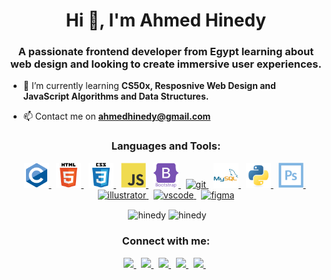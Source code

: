<h1 align="center">Hi 👋, I'm Ahmed Hinedy</h1>
<h3 align="center">A passionate frontend developer from Egypt learning about web design and looking to create immersive user experiences.</h3>



- 🌱 I’m currently learning **CS50x, Resposnive Web Design and JavaScript Algorithms and Data Structures.**

- 📫 Contact me on **ahmedhinedy@gmail.com**


<h3 align="center">Languages and Tools:</h3>
<p align="center">  <a href="https://www.cprogramming.com/" target="_blank" rel="noreferrer"> <img src="https://raw.githubusercontent.com/devicons/devicon/master/icons/c/c-original.svg" alt="c" width="40" height="40"/> </a> &nbsp; <a href="https://www.w3.org/html/" target="_blank" rel="noreferrer"> <img src="https://raw.githubusercontent.com/devicons/devicon/master/icons/html5/html5-original-wordmark.svg" alt="html5" width="40" height="40"/> </a> &nbsp;
  <a href="https://www.w3schools.com/css/" target="_blank" rel="noreferrer"> <img src="https://raw.githubusercontent.com/devicons/devicon/master/icons/css3/css3-original-wordmark.svg" alt="css3" width="40" height="40"/> </a> &nbsp;  <a href="https://developer.mozilla.org/en-US/docs/Web/JavaScript" target="_blank" rel="noreferrer"> <img src="https://raw.githubusercontent.com/devicons/devicon/master/icons/javascript/javascript-original.svg" alt="javascript" width="40" height="40"/> </a> &nbsp; <a href="https://getbootstrap.com" target="_blank" rel="noreferrer"> <img src="https://raw.githubusercontent.com/devicons/devicon/master/icons/bootstrap/bootstrap-plain-wordmark.svg" alt="bootstrap" width="40" height="40"/> </a> &nbsp; <a href="https://git-scm.com/" target="_blank" rel="noreferrer"> <img src="https://www.vectorlogo.zone/logos/git-scm/git-scm-icon.svg" alt="git" width="40" height="40"/> </a> &nbsp; <a href="https://www.mysql.com/" target="_blank" rel="noreferrer"> <img src="https://raw.githubusercontent.com/devicons/devicon/master/icons/mysql/mysql-original-wordmark.svg" alt="mysql" width="40" height="40"/> </a> &nbsp; <a href="https://www.python.org" target="_blank" rel="noreferrer"> <img src="https://raw.githubusercontent.com/devicons/devicon/master/icons/python/python-original.svg" alt="python" width="40" height="40"/> </a> &nbsp; <a href="https://www.photoshop.com/en" target="_blank" rel="noreferrer"> <img src="https://raw.githubusercontent.com/devicons/devicon/master/icons/photoshop/photoshop-line.svg" alt="photoshop" width="40" height="40"/> </a> &nbsp; <a href="https://www.adobe.com/in/products/illustrator.html" target="_blank" rel="noreferrer"> <img src="https://www.vectorlogo.zone/logos/adobe_illustrator/adobe_illustrator-icon.svg" alt="illustrator" width="40" height="40"/> </a> &nbsp; <a href="https://code.visualstudio.com/" target="_blank" rel="noreferrer"> <img src="https://upload.vectorlogo.zone/logos/visualstudio_code/images/a4381320-f83c-4a29-9db3-b241c1d096b1.svg" alt="vscode" width="40" height="40"/> </a> &nbsp; <a href="https://www.figma.com/" target="_blank" rel="noreferrer"> <img src="https://www.vectorlogo.zone/logos/figma/figma-icon.svg" alt="figma" width="40" height="40"/> </a>  </p>

<p align="center" >&nbsp;<img align="center" width="49.5%" src="https://github-readme-stats.vercel.app/api?username=hinedy&count_private=true&show_icons=true&theme=tokyonight&locale=en&hide_border=true" alt="hinedy" /> <img align="center" width="49.5%" src="https://github-readme-streak-stats.herokuapp.com/?user=hinedy&theme=tokyonight&count_private=true&hide_border=true" alt="hinedy" /></p>

<h3 align="center">Connect with me:</h3>
<p align="center"> 
    <a href="https://www.linkedin.com/in/ahmedhinedy/" target="_blank">
   <img src="https://img.icons8.com/color/48/000000/linkedin.png" width="40"/>
    </a><span>&nbsp;</span>
  <a href="https://www.behance.net/ahmedhinedy" target="_blank">
    <img src="https://img.icons8.com/fluent/48/000000/behance.png" width="40"/>
  </a><span>&nbsp;</span>
  <a href="https://dribbble.com/ahmedhinedy" target="_blank">
    <img src="https://img.icons8.com/color/48/000000/dribbble.png" width="40"/>
  </a><span>&nbsp;</span>
  <a href="https://github.com/hinedy" target="_blank">
    <img src="https://img.icons8.com/fluent/48/000000/github.png" width="40"/>
  </a><span>&nbsp;</span>
  <a href="mailto:ahmedhinedy@gmail.com" target="_blank">
    <img src="https://img.icons8.com/fluent/48/000000/gmail.png" width="40"/>
  </a><span>&nbsp;</span>
  
</p>


<!--<p align="center"> <img src="https://komarev.com/ghpvc/?username=hinedy&label=Profile%20visits&color=e67eeb&style=flat-square" alt="hinedy" /> </p> --!>

